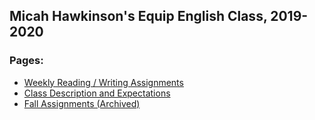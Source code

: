 Micah Hawkinson's Equip English Class, 2019-2020
---
### Pages:
* [Weekly Reading / Writing Assignments](assignments.md)
* [Class Description and Expectations](expectations.md)
* [Fall Assignments (Archived)](2019-2020)
